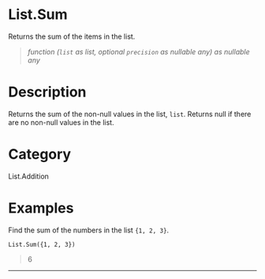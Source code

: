 # List.Sum
Returns the sum of the items in the list.
> _function (<code>list</code> as list, optional <code>precision</code> as nullable any) as nullable any_

# Description 
Returns the sum of the non-null values in the list, <code>list</code>.  Returns null if there are no non-null values in the list.
# Category 
List.Addition
# Examples 
Find the sum of the numbers in the list <code>{1, 2, 3}</code>.
```
List.Sum({1, 2, 3}) 
```
> 6

***
